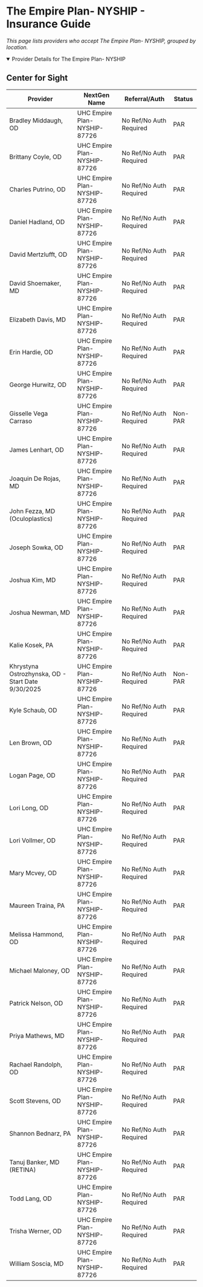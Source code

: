 # The Empire Plan- NYSHIP - Insurance Guide

*This page lists providers who accept The Empire Plan- NYSHIP, grouped by location.*

<details open><summary>Provider Details for The Empire Plan- NYSHIP</summary>

## Center for Sight

| Provider | NextGen Name | Referral/Auth | Status |
|----------|-------------|--------------|--------|
| Bradley Middaugh, OD | UHC Empire Plan-NYSHIP-87726 | No Ref/No Auth Required | PAR |
| Brittany Coyle, OD | UHC Empire Plan-NYSHIP-87726 | No Ref/No Auth Required | PAR |
| Charles Putrino, OD | UHC Empire Plan-NYSHIP-87726 | No Ref/No Auth Required | PAR |
| Daniel Hadland, OD | UHC Empire Plan-NYSHIP-87726 | No Ref/No Auth Required | PAR |
| David Mertzlufft, OD | UHC Empire Plan-NYSHIP-87726 | No Ref/No Auth Required | PAR |
| David Shoemaker, MD | UHC Empire Plan-NYSHIP-87726 | No Ref/No Auth Required | PAR |
| Elizabeth Davis, MD | UHC Empire Plan-NYSHIP-87726 | No Ref/No Auth Required | PAR |
| Erin Hardie, OD | UHC Empire Plan-NYSHIP-87726 | No Ref/No Auth Required | PAR |
| George Hurwitz, OD | UHC Empire Plan-NYSHIP-87726 | No Ref/No Auth Required | PAR |
| Gisselle Vega Carraso | UHC Empire Plan-NYSHIP-87726 | No Ref/No Auth Required | Non-PAR |
| James Lenhart, OD | UHC Empire Plan-NYSHIP-87726 | No Ref/No Auth Required | PAR |
| Joaquin De Rojas, MD | UHC Empire Plan-NYSHIP-87726 | No Ref/No Auth Required | PAR |
| John Fezza, MD (Oculoplastics) | UHC Empire Plan-NYSHIP-87726 | No Ref/No Auth Required | PAR |
| Joseph Sowka, OD | UHC Empire Plan-NYSHIP-87726 | No Ref/No Auth Required | PAR |
| Joshua Kim, MD | UHC Empire Plan-NYSHIP-87726 | No Ref/No Auth Required | PAR |
| Joshua Newman, MD | UHC Empire Plan-NYSHIP-87726 | No Ref/No Auth Required | PAR |
| Kalie Kosek, PA | UHC Empire Plan-NYSHIP-87726 | No Ref/No Auth Required | PAR |
| Khrystyna Ostrozhynska, OD - Start Date 9/30/2025 | UHC Empire Plan-NYSHIP-87726 | No Ref/No Auth Required | Non-PAR |
| Kyle Schaub, OD | UHC Empire Plan-NYSHIP-87726 | No Ref/No Auth Required | PAR |
| Len Brown, OD | UHC Empire Plan-NYSHIP-87726 | No Ref/No Auth Required | PAR |
| Logan Page, OD | UHC Empire Plan-NYSHIP-87726 | No Ref/No Auth Required | PAR |
| Lori Long, OD | UHC Empire Plan-NYSHIP-87726 | No Ref/No Auth Required | PAR |
| Lori Vollmer, OD | UHC Empire Plan-NYSHIP-87726 | No Ref/No Auth Required | PAR |
| Mary Mcvey, OD | UHC Empire Plan-NYSHIP-87726 | No Ref/No Auth Required | PAR |
| Maureen Traina, PA | UHC Empire Plan-NYSHIP-87726 | No Ref/No Auth Required | PAR |
| Melissa Hammond, OD | UHC Empire Plan-NYSHIP-87726 | No Ref/No Auth Required | PAR |
| Michael Maloney, OD | UHC Empire Plan-NYSHIP-87726 | No Ref/No Auth Required | PAR |
| Patrick Nelson, OD | UHC Empire Plan-NYSHIP-87726 | No Ref/No Auth Required | PAR |
| Priya Mathews, MD | UHC Empire Plan-NYSHIP-87726 | No Ref/No Auth Required | PAR |
| Rachael Randolph, OD | UHC Empire Plan-NYSHIP-87726 | No Ref/No Auth Required | PAR |
| Scott Stevens, OD | UHC Empire Plan-NYSHIP-87726 | No Ref/No Auth Required | PAR |
| Shannon Bednarz, PA | UHC Empire Plan-NYSHIP-87726 | No Ref/No Auth Required | PAR |
| Tanuj Banker, MD (RETINA) | UHC Empire Plan-NYSHIP-87726 | No Ref/No Auth Required | PAR |
| Todd Lang, OD | UHC Empire Plan-NYSHIP-87726 | No Ref/No Auth Required | PAR |
| Trisha Werner, OD | UHC Empire Plan-NYSHIP-87726 | No Ref/No Auth Required | PAR |
| William Soscia, MD | UHC Empire Plan-NYSHIP-87726 | No Ref/No Auth Required | PAR |

</details>


